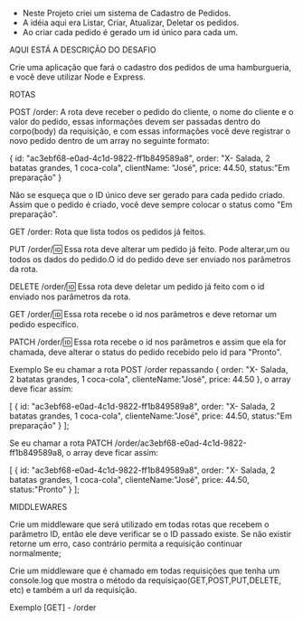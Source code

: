 - Neste Projeto criei um sistema de Cadastro de Pedidos. 
- A idéia aqui era Listar, Criar, Atualizar, Deletar os pedidos.
- Ao criar cada pedido é gerado um id único para cada um.


AQUI ESTÁ A DESCRIÇÃO DO DESAFIO


Crie uma aplicação que fará o cadastro dos pedidos de uma hamburgueria, e você deve utilizar Node e Express.


ROTAS


POST /order: A rota deve receber o pedido do cliente, o nome do cliente e o valor do pedido, essas informações devem ser passadas dentro do corpo(body) da requisição, e com essas informações você deve registrar o novo pedido dentro de um array no seguinte formato: 

{ 
  id: "ac3ebf68-e0ad-4c1d-9822-ff1b849589a8", 
  order: "X- Salada, 2 batatas grandes, 1 coca-cola", 
  clientName: "José", 
  price: 44.50, 
  status:"Em preparação" 
} 
  
Não se esqueça que o ID único deve ser gerado para cada pedido criado. Assim que o pedido é criado, você deve sempre colocar o status como "Em preparação".



GET /order: Rota que lista todos os pedidos já feitos.



PUT /order/:id: Essa rota deve alterar um pedido já feito. Pode alterar,um ou todos os dados do pedido.O id do pedido deve ser enviado nos parâmetros da rota.



DELETE /order/:id: Essa rota deve deletar um pedido já feito com o id enviado nos parâmetros da rota.



GET /order/:id: Essa rota recebe o id nos parâmetros e deve retornar um pedido específico.



PATCH /order/:id: Essa rota recebe o id nos parâmetros e assim que ela for chamada, deve alterar o status do pedido recebido pelo id para "Pronto".



Exemplo
Se eu chamar a rota POST /order repassando { order: "X- Salada, 2 batatas grandes, 1 coca-cola", clienteName:"José", price: 44.50 }, o array deve ficar assim:

[
  {
    id: "ac3ebf68-e0ad-4c1d-9822-ff1b849589a8",
    order: "X- Salada, 2 batatas grandes, 1 coca-cola",
    clienteName:"José", 
    price: 44.50,
    status:"Em preparação"
  }
];

Se eu chamar a rota PATCH /order/ac3ebf68-e0ad-4c1d-9822-ff1b849589a8, o array deve ficar assim:

[
  {
    id: "ac3ebf68-e0ad-4c1d-9822-ff1b849589a8",
    order: "X- Salada, 2 batatas grandes, 1 coca-cola",
    clienteName:"José", 
    price: 44.50,
    status:"Pronto"
  }
];



MIDDLEWARES



Crie um middleware que será utilizado em todas rotas que recebem o parâmetro ID, então ele deve verificar se o ID passado existe. Se não existir retorne um erro, caso contrário permita a requisição continuar normalmente;

Crie um middleware que é chamado em todas requisições que tenha um console.log que mostra o método da requisiçao(GET,POST,PUT,DELETE, etc) e também a url da requisição.

Exemplo
[GET] - /order
